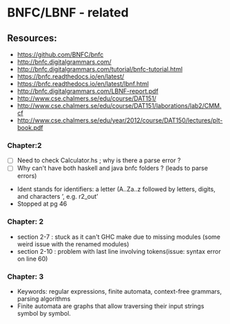 # BNFC/LBNF - related 

## Resources:
- https://github.com/BNFC/bnfc
- http://bnfc.digitalgrammars.com/
- http://bnfc.digitalgrammars.com/tutorial/bnfc-tutorial.html
- https://bnfc.readthedocs.io/en/latest/
- https://bnfc.readthedocs.io/en/latest/lbnf.html
- http://bnfc.digitalgrammars.com/LBNF-report.pdf
- http://www.cse.chalmers.se/edu/course/DAT151/
- http://www.cse.chalmers.se/edu/course/DAT151/laborations/lab2/CMM.cf
- http://www.cse.chalmers.se/edu/year/2012/course/DAT150/lectures/plt-book.pdf

### Chapter:2
- [ ] Need to check Calculator.hs ; why is there a parse error ? 
- [ ] Why can't have both haskell and java bnfc folders ? (leads to parse errors) 
- Ident stands for identifiers: a letter (A..Za..z followed by letters, digits, and characters ’, e.g. r2_out’
- Stopped at pg 46

### Chapter: 2
- section 2-7 : stuck as it can't GHC make due to missing modules (some weird issue with the renamed modules)
- section 2-10 : problem with last line involving tokens(issue: syntax error on line 60)


### Chapter: 3
- Keywords: regular expressions, finite automata, context-free grammars, parsing algorithms
- Finite automata are graphs that allow traversing their input strings symbol by symbol.